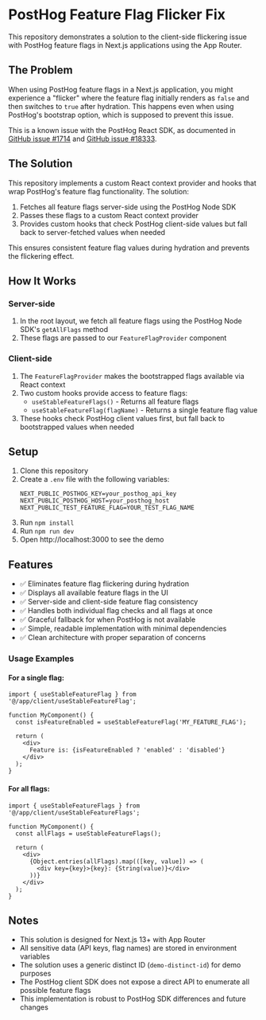 # PostHog Feature Flag Flicker Fix

This repository demonstrates a solution to the client-side flickering issue with PostHog feature flags in Next.js applications using the App Router.

## The Problem

When using PostHog feature flags in a Next.js application, you might experience a "flicker" where the feature flag initially renders as `false` and then switches to `true` after hydration. This happens even when using PostHog's bootstrap option, which is supposed to prevent this issue.

This is a known issue with the PostHog React SDK, as documented in [GitHub issue #1714](https://github.com/PostHog/posthog-js/issues/1714) and [GitHub issue #18333](https://github.com/PostHog/posthog/issues/18333).

## The Solution

This repository implements a custom React context provider and hooks that wrap PostHog's feature flag functionality. The solution:

1. Fetches all feature flags server-side using the PostHog Node SDK
2. Passes these flags to a custom React context provider
3. Provides custom hooks that check PostHog client-side values but fall back to server-fetched values when needed

This ensures consistent feature flag values during hydration and prevents the flickering effect.

## How It Works

### Server-side

1. In the root layout, we fetch all feature flags using the PostHog Node SDK's `getAllFlags` method
2. These flags are passed to our `FeatureFlagProvider` component

### Client-side

1. The `FeatureFlagProvider` makes the bootstrapped flags available via React context
2. Two custom hooks provide access to feature flags:
   - `useStableFeatureFlags()` - Returns all feature flags
   - `useStableFeatureFlag(flagName)` - Returns a single feature flag value
3. These hooks check PostHog client values first, but fall back to bootstrapped values when needed

## Setup

1. Clone this repository
2. Create a `.env` file with the following variables:
   ```
   NEXT_PUBLIC_POSTHOG_KEY=your_posthog_api_key
   NEXT_PUBLIC_POSTHOG_HOST=your_posthog_host
   NEXT_PUBLIC_TEST_FEATURE_FLAG=YOUR_TEST_FLAG_NAME
   ```
3. Run `npm install`
4. Run `npm run dev`
5. Open http://localhost:3000 to see the demo

## Features

- ✅ Eliminates feature flag flickering during hydration
- ✅ Displays all available feature flags in the UI
- ✅ Server-side and client-side feature flag consistency
- ✅ Handles both individual flag checks and all flags at once
- ✅ Graceful fallback for when PostHog is not available
- ✅ Simple, readable implementation with minimal dependencies
- ✅ Clean architecture with proper separation of concerns


### Usage Examples

#### For a single flag:
```tsx
import { useStableFeatureFlag } from '@/app/client/useStableFeatureFlag';

function MyComponent() {
  const isFeatureEnabled = useStableFeatureFlag('MY_FEATURE_FLAG');
  
  return (
    <div>
      Feature is: {isFeatureEnabled ? 'enabled' : 'disabled'}
    </div>
  );
}
```

#### For all flags:
```tsx
import { useStableFeatureFlags } from '@/app/client/useStableFeatureFlags';

function MyComponent() {
  const allFlags = useStableFeatureFlags();
  
  return (
    <div>
      {Object.entries(allFlags).map(([key, value]) => (
        <div key={key}>{key}: {String(value)}</div>
      ))}
    </div>
  );
}
```

## Notes

- This solution is designed for Next.js 13+ with App Router
- All sensitive data (API keys, flag names) are stored in environment variables
- The solution uses a generic distinct ID (`demo-distinct-id`) for demo purposes
- The PostHog client SDK does not expose a direct API to enumerate all possible feature flags
- This implementation is robust to PostHog SDK differences and future changes
